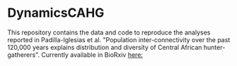 # DynamicsCAHG

This repository contains the data and code to reproduce the analyses reported in Padilla-Iglesias et al. "Population inter-connectivity over the past 120,000 years explains distribution and diversity of Central African hunter-gatherers". Currently available in BioRxiv [here:](https://www.biorxiv.org/content/10.1101/2021.06.21.449204v1)

